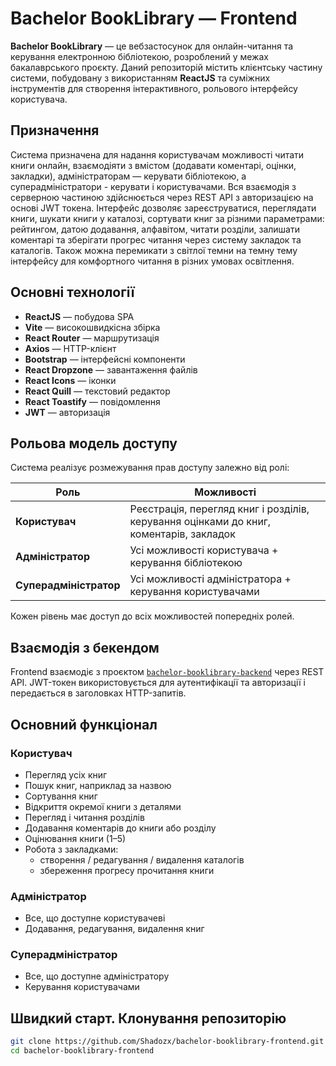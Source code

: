 # Bachelor BookLibrary — Frontend

**Bachelor BookLibrary** — це вебзастосунок для онлайн-читання та керування електронною бібліотекою, розроблений у межах бакалаврського проєкту. Даний репозиторій містить клієнтську частину системи, побудовану з використанням **ReactJS** та суміжних інструментів для створення інтерактивного, рольового інтерфейсу користувача.

## Призначення

Система призначена для надання користувачам можливості читати книги онлайн, взаємодіяти з вмістом (додавати коментарі, оцінки, закладки), адміністраторам — керувати бібліотекою, а суперадміністратори - керувати і користувачами. Вся взаємодія з серверною частиною здійснюється через REST API з авторизацією на основі JWT токена.
Інтерфейс дозволяє зареєструватися, переглядати книги, шукати книги у каталозі, сортувати книг за різними параметрами: рейтингом, датою додавання, алфавітом, читати розділи, залишати коментарі та зберігати прогрес читання через систему закладок та каталогів. Також можна перемикати з світлої темни на темну тему інтерфейсу для комфортного читання в різних умовах освітлення.

## Основні технології

- **ReactJS** — побудова SPA
- **Vite** — високошвидкісна збірка
- **React Router** — маршрутизація
- **Axios** — HTTP-клієнт
- **Bootstrap** — інтерфейсні компоненти
- **React Dropzone** — завантаження файлів
- **React Icons** — іконки
- **React Quill** — текстовий редактор
- **React Toastify** — повідомлення
- **JWT** — авторизація

## Рольова модель доступу

Система реалізує розмежування прав доступу залежно від ролі:

| Роль              | Можливості                                                                 |
|-------------------|----------------------------------------------------------------------------|
| **Користувач**     | Реєстрація, перегляд книг і розділів, керування оцінками до книг, коментарів, закладок         |
| **Адміністратор**  | Усі можливості користувача + керування бібліотекою                        |
| **Суперадміністратор** | Усі можливості адміністратора + керування користувачами                     |

Кожен рівень має доступ до всіх можливостей попередніх ролей.

## Взаємодія з бекендом

Frontend взаємодіє з проєктом [`bachelor-booklibrary-backend`](https://github.com/Shadozx/bachelor-booklibrary-backend) через REST API. JWT-токен використовується для аутентифікації та авторизації і передається в заголовках HTTP-запитів.

## Основний функціонал

### Користувач
- Перегляд усіх книг
- Пошук книг, наприклад за назвою
- Сортування книг
- Відкриття окремої книги з деталями
- Перегляд і читання розділів
- Додавання коментарів до книги або розділу
- Оцінювання книги (1–5)
- Робота з закладками:
  - створення / редагування / видалення каталогів
  - збереження прогресу прочитання книги

### Адміністратор
- Все, що доступне користувачеві
- Додавання, редагування, видалення книг

### Суперадміністратор
- Все, що доступне адміністратору
- Керування користувачами

## Швидкий старт. Клонування репозиторію
```bash
git clone https://github.com/Shadozx/bachelor-booklibrary-frontend.git
cd bachelor-booklibrary-frontend
